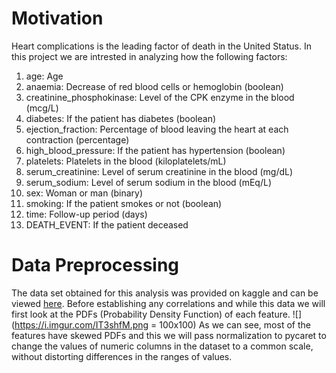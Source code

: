 # Motivation
Heart complications is the leading factor of death in the United Status. In this project we are intrested in analyzing how the following factors: <br>
1. age: Age <br />
1. anaemia: Decrease of red blood cells or hemoglobin (boolean) <br />
1. creatinine_phosphokinase: Level of the CPK enzyme in the blood (mcg/L) <br />
1. diabetes: If the patient has diabetes (boolean) <br />
1. ejection_fraction: Percentage of blood leaving the heart at each contraction (percentage) <br />
1. high_blood_pressure: If the patient has hypertension (boolean) <br />
1. platelets: Platelets in the blood (kiloplatelets/mL) <br />
1. serum_creatinine: Level of serum creatinine in the blood (mg/dL) <br />
1. serum_sodium: Level of serum sodium in the blood (mEq/L) <br />
1. sex: Woman or man (binary) <br />
1. smoking: If the patient smokes or not (boolean)<br />
1. time: Follow-up period (days) <br />
1. DEATH_EVENT: If the patient deceased <br />


# Data Preprocessing 
The data set obtained for this analysis was provided on kaggle and can be viewed [here](https://www.kaggle.com/andrewmvd/heart-failure-clinical-data).
Before establishing any correlations and while this data we will first look at the PDFs (Probability Density Function) of each feature.
![](https://i.imgur.com/IT3shfM.png = 100x100)
As we can see, most of the features have skewed PDFs and this we will pass normalization to pycaret to change the values of numeric columns in the dataset to a common scale, without distorting differences in the ranges of values.
